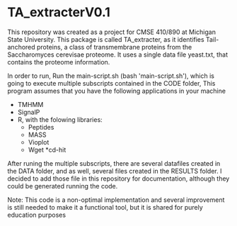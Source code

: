 # TA_extracterV0.1

This repository was created as a project for CMSE 410/890 at Michigan State University. 
This package is called TA_extracter, as it identifies Tail-anchored proteins, a class of transmembrane proteins from the Saccharomyces cerevisae proteome. It uses a single data file yeast.txt, that contains the proteome information. 

 In order to run,
 Run the main-script.sh (bash 'main-script.sh'), which is going to execute multiple subscripts contained in the CODE folder,
This program assumes that you have the following applications in your machine
  * TMHMM
  * SignalP
  * R, with the folowing libraries:
    * Peptides
    * MASS
    * Vioplot
    * Wget
    *cd-hit

After runing the multiple subscripts, there are several datafiles created in the DATA folder, and as well, several files created in the RESULTS folder. I decided to add those file in this repository for documentation, although they could be generated running the code. 

Note: This code is a non-optimal  implementation and several improvement is still needed to make it a functional tool, but it is shared
for purely education purposes

